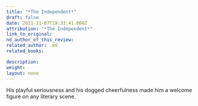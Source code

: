 ```yaml
---
title: "*The Independent*"
draft: false
date: 2011-11-07T19:33:41.000Z
attribution: "*The Independent*"
link_to_original:
nd_author_of_this_review:
related_author: .md
related_books:

description:
weight:
layout: none
---
```

His playful seriousness and his dogged cheerfulness made him a welcome figure on any literary scene.

